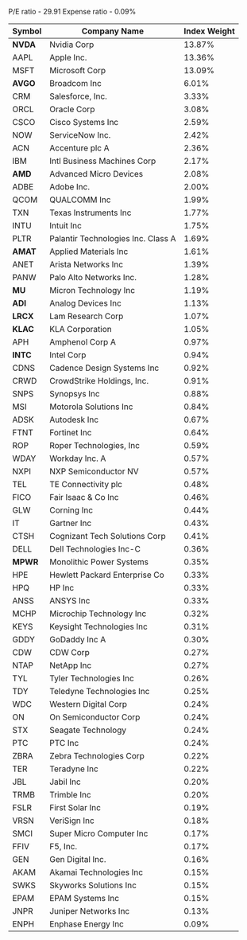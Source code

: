 P/E ratio - 29.91
Expense ratio - 0.09%

| Symbol   | Company Name                       | Index Weight |
| -------- | ---------------------------------- | ------------ |
| **NVDA** | Nvidia Corp                        | 13.87%       |
| AAPL     | Apple Inc.                         | 13.36%       |
| MSFT     | Microsoft Corp                     | 13.09%       |
| **AVGO** | Broadcom Inc                       | 6.01%        |
| CRM      | Salesforce, Inc.                   | 3.33%        |
| ORCL     | Oracle Corp                        | 3.08%        |
| CSCO     | Cisco Systems Inc                  | 2.59%        |
| NOW      | ServiceNow Inc.                    | 2.42%        |
| ACN      | Accenture plc A                    | 2.36%        |
| IBM      | Intl Business Machines Corp        | 2.17%        |
| **AMD**  | Advanced Micro Devices             | 2.08%        |
| ADBE     | Adobe Inc.                         | 2.00%        |
| QCOM     | QUALCOMM Inc                       | 1.99%        |
| TXN      | Texas Instruments Inc              | 1.77%        |
| INTU     | Intuit Inc                         | 1.75%        |
| PLTR     | Palantir Technologies Inc. Class A | 1.69%        |
| **AMAT** | Applied Materials Inc              | 1.61%        |
| ANET     | Arista Networks Inc                | 1.39%        |
| PANW     | Palo Alto Networks Inc.            | 1.28%        |
| **MU**   | Micron Technology Inc              | 1.19%        |
| **ADI**  | Analog Devices Inc                 | 1.13%        |
| **LRCX** | Lam Research Corp                  | 1.07%        |
| **KLAC** | KLA Corporation                    | 1.05%        |
| APH      | Amphenol Corp A                    | 0.97%        |
| **INTC** | Intel Corp                         | 0.94%        |
| CDNS     | Cadence Design Systems Inc         | 0.92%        |
| CRWD     | CrowdStrike Holdings, Inc.         | 0.91%        |
| SNPS     | Synopsys Inc                       | 0.88%        |
| MSI      | Motorola Solutions Inc             | 0.84%        |
| ADSK     | Autodesk Inc                       | 0.67%        |
| FTNT     | Fortinet Inc                       | 0.64%        |
| ROP      | Roper Technologies, Inc            | 0.59%        |
| WDAY     | Workday Inc. A                     | 0.57%        |
| NXPI     | NXP Semiconductor NV               | 0.57%        |
| TEL      | TE Connectivity plc                | 0.48%        |
| FICO     | Fair Isaac & Co Inc                | 0.46%        |
| GLW      | Corning Inc                        | 0.44%        |
| IT       | Gartner Inc                        | 0.43%        |
| CTSH     | Cognizant Tech Solutions Corp      | 0.41%        |
| DELL     | Dell Technologies Inc-C            | 0.36%        |
| **MPWR** | Monolithic Power Systems           | 0.35%        |
| HPE      | Hewlett Packard Enterprise Co      | 0.33%        |
| HPQ      | HP Inc                             | 0.33%        |
| ANSS     | ANSYS Inc                          | 0.33%        |
| MCHP     | Microchip Technology Inc           | 0.32%        |
| KEYS     | Keysight Technologies Inc          | 0.31%        |
| GDDY     | GoDaddy Inc A                      | 0.30%        |
| CDW      | CDW Corp                           | 0.27%        |
| NTAP     | NetApp Inc                         | 0.27%        |
| TYL      | Tyler Technologies Inc             | 0.26%        |
| TDY      | Teledyne Technologies Inc          | 0.25%        |
| WDC      | Western Digital Corp               | 0.24%        |
| ON       | On Semiconductor Corp              | 0.24%        |
| STX      | Seagate Technology                 | 0.24%        |
| PTC      | PTC Inc                            | 0.24%        |
| ZBRA     | Zebra Technologies Corp            | 0.22%        |
| TER      | Teradyne Inc                       | 0.22%        |
| JBL      | Jabil Inc                          | 0.20%        |
| TRMB     | Trimble Inc                        | 0.20%        |
| FSLR     | First Solar Inc                    | 0.19%        |
| VRSN     | VeriSign Inc                       | 0.18%        |
| SMCI     | Super Micro Computer Inc           | 0.17%        |
| FFIV     | F5, Inc.                           | 0.17%        |
| GEN      | Gen Digital Inc.                   | 0.16%        |
| AKAM     | Akamai Technologies Inc            | 0.15%        |
| SWKS     | Skyworks Solutions Inc             | 0.15%        |
| EPAM     | EPAM Systems Inc                   | 0.15%        |
| JNPR     | Juniper Networks Inc               | 0.13%        |
| ENPH     | Enphase Energy Inc                 | 0.09%        |
